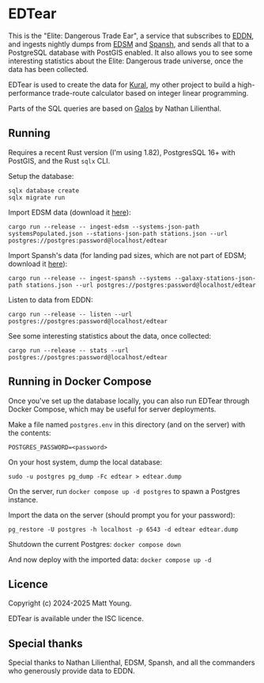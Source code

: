 # EDTear
This is the "Elite: Dangerous Trade Ear", a service that subscribes to [EDDN](https://github.com/EDCD/EDDN),
and ingests nightly dumps from [EDSM](https://www.edsm.net/en/nightly-dumps) and
[Spansh](https://spansh.co.uk/dumps), and sends all that to a PostgreSQL database with PostGIS enabled. It
also allows you to see some interesting statistics about the Elite: Dangerous trade universe, once the data
has been collected.

EDTear is used to create the data for [Kural](https://github.com/mattyoung101/kural), my other project to
build a high-performance trade-route calculator based on integer linear programming.

Parts of the SQL queries are based on [Galos](https://github.com/nixpulvis/galos/) by Nathan Lilienthal.

## Running
Requires a recent Rust version (I'm using 1.82), PostgresSQL 16+ with PostGIS, and the Rust `sqlx` CLI.

Setup the database:

```
sqlx database create
sqlx migrate run
```

Import EDSM data (download it [here](https://www.edsm.net/en/nightly-dumps)):

```
cargo run --release -- ingest-edsm --systems-json-path systemsPopulated.json --stations-json-path stations.json --url postgres://postgres:password@localhost/edtear
```

Import Spansh's data (for landing pad sizes, which are not part of EDSM; download it [here](https://spansh.co.uk/dumps)):

```
cargo run --release -- ingest-spansh --systems --galaxy-stations-json-path stations.json --url postgres://postgres:password@localhost/edtear
```

Listen to data from EDDN:

```
cargo run --release -- listen --url postgres://postgres:password@localhost/edtear
```

See some interesting statistics about the data, once collected:

```
cargo run --release -- stats --url postgres://postgres:password@localhost/edtear
```

## Running in Docker Compose
Once you've set up the database locally, you can also run EDTear through Docker Compose, which may be useful
for server deployments.

Make a file named `postgres.env` in this directory (and on the server) with the contents:

```
POSTGRES_PASSWORD=<password>
```

On your host system, dump the local database:

```shell
sudo -u postgres pg_dump -Fc edtear > edtear.dump
```

On the server, run `docker compose up -d postgres` to spawn a Postgres instance.

Import the data on the server (should prompt you for your password):

```shell
pg_restore -U postgres -h localhost -p 6543 -d edtear edtear.dump
```

Shutdown the current Postgres: `docker compose down`

And now deploy with the imported data: `docker compose up -d`

## Licence
Copyright (c) 2024-2025 Matt Young.

EDTear is available under the ISC licence.

## Special thanks
Special thanks to Nathan Lilienthal, EDSM, Spansh, and all the commanders who generously provide data to EDDN.
